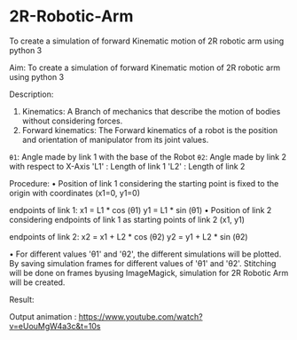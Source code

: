 # 2R-Robotic-Arm

To create a simulation of forward Kinematic motion of 2R robotic arm using python 3 

Aim: To create a simulation of forward Kinematic motion of 2R robotic arm using python 3 

Description:
1.	Kinematics: A Branch of mechanics that describe the motion of bodies without considering forces.
2.	Forward kinematics: The Forward kinematics of a robot is the position and orientation of manipulator from its joint values.
 
`θ1`: Angle made by link 1 with the base of the Robot
`θ2`: Angle made by link 2 with respect to X-Axis
 'L1' : Length of link 1 
 'L2' : Length of link 2

 Procedure: 
•	Position of link 1 considering the starting point is fixed to the origin with coordinates (x1=0, y1=0) 

endpoints of link 1: 
x1 = L1 * cos (θ1) 
y1 = L1 * sin (θ1)
•	Position of link 2 considering endpoints of link 1 as starting points of link 2 (x1, y1)

endpoints of link 2:
x2 = x1 + L2 * cos (θ2)
y2 = y1 + L2 * sin (θ2)

•	For different values 'θ1' and 'θ2', the different simulations will be plotted. 
By saving simulation frames for different values of 'θ1' and 'θ2'. 
Stitching will be done on frames byusing ImageMagick, simulation for 2R Robotic Arm will be created. 

Result:

Output animation : https://www.youtube.com/watch?v=eUouMgW4a3c&t=10s
